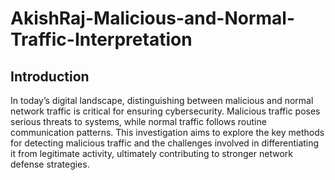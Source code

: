# AkishRaj-Malicious-and-Normal-Traffic-Interpretation
## Introduction
In today’s digital landscape, distinguishing between malicious and normal
network traffic is critical for ensuring cybersecurity. Malicious traffic poses
serious threats to systems, while normal traffic follows routine communication
patterns. This investigation aims to explore the key methods for detecting
malicious traffic and the challenges involved in differentiating it from
legitimate activity, ultimately contributing to stronger network defense
strategies.
